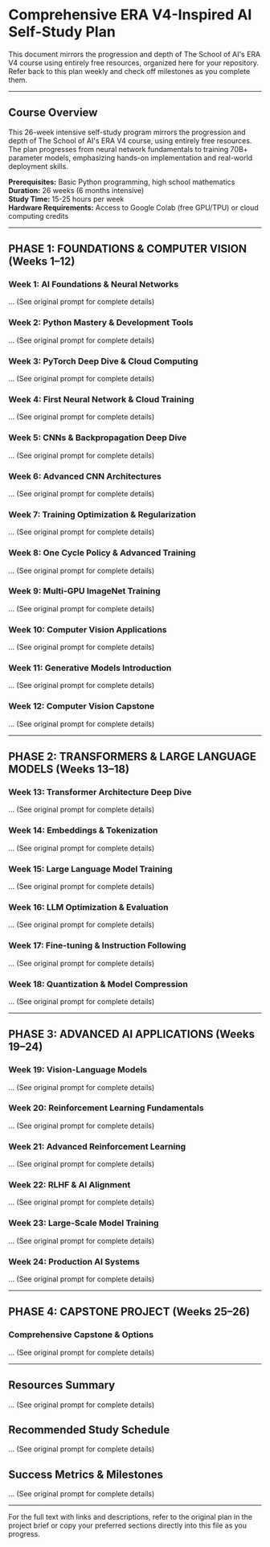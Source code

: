 # Comprehensive ERA V4-Inspired AI Self-Study Plan

This document mirrors the progression and depth of The School of AI's ERA V4 course using entirely free resources, organized here for your repository. Refer back to this plan weekly and check off milestones as you complete them.

---

## Course Overview

This 26-week intensive self-study program mirrors the progression and depth of The School of AI's ERA V4 course, using entirely free resources. The plan progresses from neural network fundamentals to training 70B+ parameter models, emphasizing hands-on implementation and real-world deployment skills.

**Prerequisites:** Basic Python programming, high school mathematics  
**Duration:** 26 weeks (6 months intensive)  
**Study Time:** 15-25 hours per week  
**Hardware Requirements:** Access to Google Colab (free GPU/TPU) or cloud computing credits

---

## PHASE 1: FOUNDATIONS & COMPUTER VISION (Weeks 1–12)

### Week 1: AI Foundations & Neural Networks
... (See original prompt for complete details)

### Week 2: Python Mastery & Development Tools
... (See original prompt for complete details)

### Week 3: PyTorch Deep Dive & Cloud Computing
... (See original prompt for complete details)

### Week 4: First Neural Network & Cloud Training
... (See original prompt for complete details)

### Week 5: CNNs & Backpropagation Deep Dive
... (See original prompt for complete details)

### Week 6: Advanced CNN Architectures
... (See original prompt for complete details)

### Week 7: Training Optimization & Regularization
... (See original prompt for complete details)

### Week 8: One Cycle Policy & Advanced Training
... (See original prompt for complete details)

### Week 9: Multi-GPU ImageNet Training
... (See original prompt for complete details)

### Week 10: Computer Vision Applications
... (See original prompt for complete details)

### Week 11: Generative Models Introduction
... (See original prompt for complete details)

### Week 12: Computer Vision Capstone
... (See original prompt for complete details)

---

## PHASE 2: TRANSFORMERS & LARGE LANGUAGE MODELS (Weeks 13–18)

### Week 13: Transformer Architecture Deep Dive
... (See original prompt for complete details)

### Week 14: Embeddings & Tokenization
... (See original prompt for complete details)

### Week 15: Large Language Model Training
... (See original prompt for complete details)

### Week 16: LLM Optimization & Evaluation
... (See original prompt for complete details)

### Week 17: Fine-tuning & Instruction Following
... (See original prompt for complete details)

### Week 18: Quantization & Model Compression
... (See original prompt for complete details)

---

## PHASE 3: ADVANCED AI APPLICATIONS (Weeks 19–24)

### Week 19: Vision-Language Models
... (See original prompt for complete details)

### Week 20: Reinforcement Learning Fundamentals
... (See original prompt for complete details)

### Week 21: Advanced Reinforcement Learning
... (See original prompt for complete details)

### Week 22: RLHF & AI Alignment
... (See original prompt for complete details)

### Week 23: Large-Scale Model Training
... (See original prompt for complete details)

### Week 24: Production AI Systems
... (See original prompt for complete details)

---

## PHASE 4: CAPSTONE PROJECT (Weeks 25–26)

### Comprehensive Capstone & Options
... (See original prompt for complete details)

---

## Resources Summary
... (See original prompt for complete details)

## Recommended Study Schedule
... (See original prompt for complete details)

## Success Metrics & Milestones
... (See original prompt for complete details)

---

For the full text with links and descriptions, refer to the original plan in the project brief or copy your preferred sections directly into this file as you progress.


